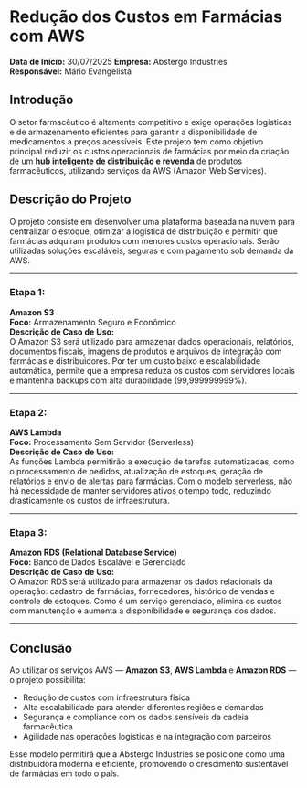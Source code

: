 # Redução dos Custos em Farmácias com AWS

**Data de Início:** 30/07/2025
**Empresa:** Abstergo Industries  
**Responsável:** Mário Evangelista

## Introdução

O setor farmacêutico é altamente competitivo e exige operações logísticas e de armazenamento eficientes para garantir a disponibilidade de medicamentos a preços acessíveis. Este projeto tem como objetivo principal reduzir os custos operacionais de farmácias por meio da criação de um **hub inteligente de distribuição e revenda** de produtos farmacêuticos, utilizando serviços da AWS (Amazon Web Services).

## Descrição do Projeto

O projeto consiste em desenvolver uma plataforma baseada na nuvem para centralizar o estoque, otimizar a logística de distribuição e permitir que farmácias adquiram produtos com menores custos operacionais. Serão utilizadas soluções escaláveis, seguras e com pagamento sob demanda da AWS.

---

### Etapa 1:
**Amazon S3**  
**Foco:** Armazenamento Seguro e Econômico  
**Descrição de Caso de Uso:**  
O Amazon S3 será utilizado para armazenar dados operacionais, relatórios, documentos fiscais, imagens de produtos e arquivos de integração com farmácias e distribuidores. Por ter um custo baixo e escalabilidade automática, permite que a empresa reduza os custos com servidores locais e mantenha backups com alta durabilidade (99,999999999%).

---

### Etapa 2:
**AWS Lambda**  
**Foco:** Processamento Sem Servidor (Serverless)  
**Descrição de Caso de Uso:**  
As funções Lambda permitirão a execução de tarefas automatizadas, como o processamento de pedidos, atualização de estoques, geração de relatórios e envio de alertas para farmácias. Com o modelo serverless, não há necessidade de manter servidores ativos o tempo todo, reduzindo drasticamente os custos de infraestrutura.

---

### Etapa 3:
**Amazon RDS (Relational Database Service)**  
**Foco:** Banco de Dados Escalável e Gerenciado  
**Descrição de Caso de Uso:**  
O Amazon RDS será utilizado para armazenar os dados relacionais da operação: cadastro de farmácias, fornecedores, histórico de vendas e controle de estoques. Como é um serviço gerenciado, elimina os custos com manutenção e aumenta a disponibilidade e segurança dos dados.

---

## Conclusão

Ao utilizar os serviços AWS — **Amazon S3**, **AWS Lambda** e **Amazon RDS** — o projeto possibilita:

- Redução de custos com infraestrutura física
- Alta escalabilidade para atender diferentes regiões e demandas
- Segurança e compliance com os dados sensíveis da cadeia farmacêutica
- Agilidade nas operações logísticas e na integração com parceiros

Esse modelo permitirá que a Abstergo Industries se posicione como uma distribuidora moderna e eficiente, promovendo o crescimento sustentável de farmácias em todo o país.

